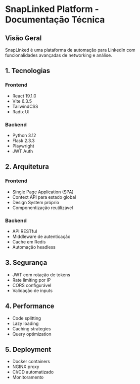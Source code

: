 # SnapLinked Platform - Documentação Técnica

## Visão Geral

SnapLinked é uma plataforma de automação para LinkedIn com funcionalidades avançadas de networking e análise.

## 1. Tecnologias

### Frontend
- React 19.1.0
- Vite 6.3.5
- TailwindCSS
- Radix UI

### Backend
- Python 3.12
- Flask 2.3.3
- Playwright
- JWT Auth

## 2. Arquitetura

### Frontend
- Single Page Application (SPA)
- Context API para estado global
- Design System próprio
- Componentização reutilizável

### Backend
- API RESTful
- Middleware de autenticação
- Cache em Redis
- Automação headless

## 3. Segurança

- JWT com rotação de tokens
- Rate limiting por IP
- CORS configurável
- Validação de inputs

## 4. Performance

- Code splitting
- Lazy loading
- Caching strategies
- Query optimization

## 5. Deployment

- Docker containers
- NGINX proxy
- CI/CD automatizado
- Monitoramento